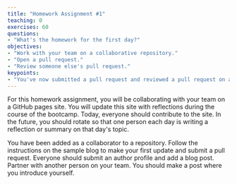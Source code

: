 ```yaml
---
title: "Homework Assignment #1"
teaching: 0
exercises: 60
questions:
- "What's the homework for the first day?"
objectives:
- "Work with your team on a collaborative repository."
- "Open a pull request."
- "Review someone else's pull request."
keypoints:
- "You've now submitted a pull request and reviewed a pull request on a collaborative repo!"
---
```


For this homework assignment, you will be collaborating with your team on a GitHub pages site. You will update this site with reflections during the course of the bootcamp. Today, everyone should contribute to the site. In the future, you should rotate so that one person each day is writing a reflection or summary on that day's topic. 

You have been added as a collaborator to a repository. Follow the instructions on the sample blog to make your first update and submit a pull request. Everyone should submit an author profile and add a blog post. Partner with another person on your team. You should make a post where you introduce yourself.